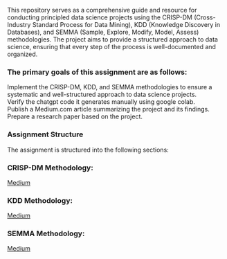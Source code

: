 This repository serves as a comprehensive guide and resource for conducting principled data science projects using the CRISP-DM (Cross-Industry Standard Process for Data Mining), KDD (Knowledge Discovery in Databases), and SEMMA (Sample, Explore, Modify, Model, Assess) methodologies. The project aims to provide a structured approach to data science, ensuring that every step of the process is well-documented and organized.

### The primary goals of this assignment are as follows:      
Implement the CRISP-DM, KDD, and SEMMA methodologies to ensure a systematic and well-structured approach to data science projects.     
Verify the chatgpt code it generates manually using google colab.     
Publish a Medium.com article summarizing the project and its findings.     
Prepare a research paper based on the project.     

### Assignment Structure
The assignment is structured into the following sections:

### CRISP-DM Methodology: 
[Medium](https://medium.com/@sangramjagtap096/this-research-aims-to-predict-avocado-prices-using-various-machine-learning-algorithms-and-bf7a48d5a6d7)

### KDD Methodology: 
[Medium](https://medium.com/@sangramjagtap096/this-research-aims-for-spam-text-message-classification-using-various-machine-learning-algorithms-dde4938b42b4)

### SEMMA Methodology: 
[Medium](https://medium.com/@sangramjagtap096/this-research-aims-for-bank-marketing-campaign-analysis-and-predictive-modeling-using-various-cfe30fed5853)
